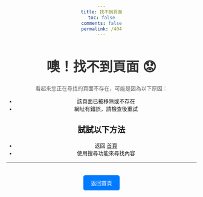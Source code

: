 ```yaml
---
title: 找不到頁面
toc: false
comments: false
permalink: /404
---
```


# 噢！找不到頁面 😟

看起來您正在尋找的頁面不存在，可能是因為以下原因：

- 該頁面已被移除或不存在
- 網址有錯誤，請檢查後重試

## 試試以下方法

- 返回 [首頁](/)
- 使用搜尋功能來尋找內容

---

<div style="text-align: center;">
  <a href="/" style="display: inline-block; margin: 20px auto; padding: 10px 20px; background-color: #007BFF; color: white; text-decoration: none; border-radius: 5px;">
    返回首頁
  </a>
</div>

<style>
  body {
    text-align: center;
    font-family: Arial, sans-serif;
  }
  h1 {
    font-size: 2.5em;
    color: #333;
  }
  p {
    color: #666;
  }
</style>
